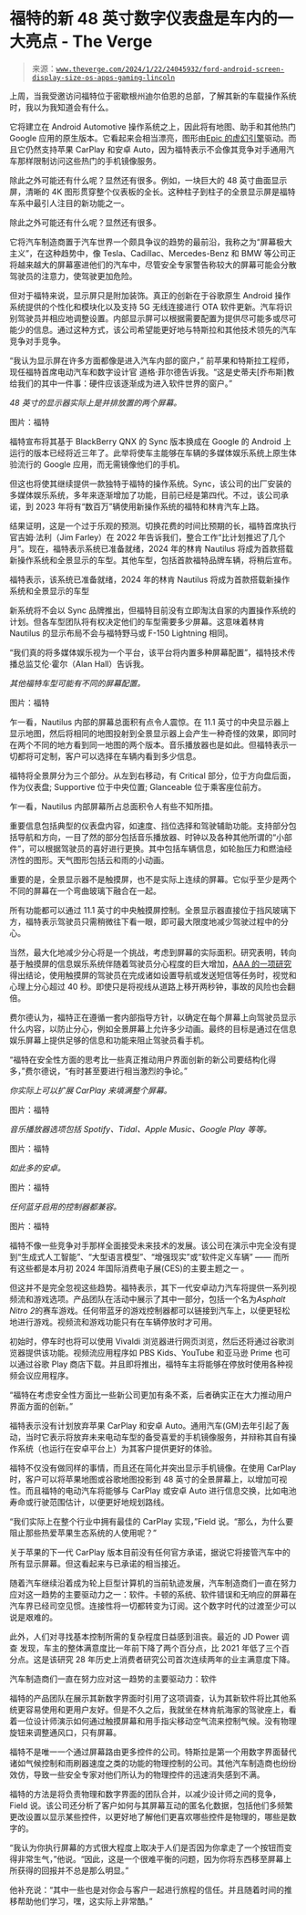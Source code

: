 <!--yml

category: 未分类

date: 2024-05-27 15:01:30

-->

# 福特的新 48 英寸数字仪表盘是车内的一大亮点 - The Verge

> 来源：[`www.theverge.com/2024/1/22/24045932/ford-android-screen-display-size-os-apps-gaming-lincoln`](https://www.theverge.com/2024/1/22/24045932/ford-android-screen-display-size-os-apps-gaming-lincoln)

上周，当我受邀访问福特位于密歇根州迪尔伯恩的总部，了解其新的车载操作系统时，我以为我知道会有什么。

它将建立在 Android Automotive 操作系统之上，因此将有地图、助手和其他热门 Google 应用的原生版本。它看起来会相当漂亮，图形由[Epic 的虚幻引擎](https://80.lv/articles/the-2024-ford-mustang-boasts-cool-unreal-engine-graphics/)驱动。而且它仍然支持苹果 CarPlay 和安卓 Auto，因为福特表示不会像其竞争对手通用汽车那样限制访问这些热门的手机镜像服务。

除此之外可能还有什么呢？显然还有很多。例如，一块巨大的 48 英寸曲面显示屏，清晰的 4K 图形贯穿整个仪表板的全长。这种柱子到柱子的全景显示屏是福特车系中最引人注目的新功能之一。

除此之外可能还有什么呢？显然还有很多。

它将汽车制造商置于汽车世界一个颇具争议的趋势的最前沿，我称之为“屏幕极大主义”，在这种趋势中，像 Tesla、Cadillac、Mercedes-Benz 和 BMW 等公司正将越来越大的屏幕塞进他们的汽车中，尽管安全专家警告称较大的屏幕可能会分散驾驶员的注意力，使驾驶更加危险。

但对于福特来说，显示屏只是附加装饰。真正的创新在于谷歌原生 Android 操作系统提供的个性化和模块化以及支持 5G 无线连接进行 OTA 软件更新。汽车将识别驾驶员并相应地调整设置。内部显示屏可以根据需要配置为提供尽可能多或尽可能少的信息。通过这种方式，该公司希望能更好地与特斯拉和其他技术领先的汽车竞争对手竞争。

“我认为显示屏在许多方面都像是进入汽车内部的窗户，” 前苹果和特斯拉工程师，现任福特首席电动汽车和数字设计官 道格·菲尔德告诉我。“这是史蒂夫[乔布斯]教给我们的其中一件事：硬件应该逐渐成为进入软件世界的窗户。”

*48 英寸的显示器实际上是并排放置的两个屏幕。*

图片：福特

福特宣布将其基于 BlackBerry QNX 的 Sync 版本换成在 Google 的 Android 上运行的版本已经将近三年了。此举将使车主能够在车辆的多媒体娱乐系统上原生体验流行的 Google 应用，而无需镜像他们的手机。

但这也将使其继续提供一款独特于福特的操作系统。Sync，该公司的出厂安装的多媒体娱乐系统，多年来逐渐增加了功能，目前已经是第四代。不过，该公司承诺，到 2023 年将有“数百万”辆使用新操作系统的福特和林肯汽车上路。

结果证明，这是一个过于乐观的预测。切换花费的时间比预期的长，福特首席执行官吉姆·法利（Jim Farley）在 2022 年告诉我们，整合工作“比计划推迟了几个月”。现在，福特表示系统已准备就绪，2024 年的林肯 Nautilus 将成为首款搭载新操作系统和全景显示的车型。其他车型，包括首款福特品牌车辆，将稍后宣布。

福特表示，该系统已准备就绪，2024 年的林肯 Nautilus 将成为首款搭载新操作系统和全景显示的车型

新系统将不会以 Sync 品牌推出，但福特目前没有立即淘汰自家的内置操作系统的计划。但各车型团队将有权决定他们的车型需要多少屏幕。这意味着林肯 Nautilus 的显示布局不会与福特野马或 F-150 Lightning 相同。

“我们真的将多媒体娱乐视为一个平台，该平台将内置多种屏幕配置”，福特技术传播总监艾伦·霍尔（Alan Hall）告诉我。

*其他福特车型可能有不同的屏幕配置。*

图片：福特

乍一看，Nautilus 内部的屏幕总面积有点令人震惊。在 11.1 英寸的中央显示器上显示地图，然后将相同的地图投射到全景显示器上会产生一种奇怪的效果，即同时在两个不同的地方看到同一地图的两个版本。音乐播放器也是如此。但福特表示一切都将可定制，客户可以选择在车辆内看到多少信息。

福特将全景屏分为三个部分。从左到右移动，有 Critical 部分，位于方向盘后面，作为仪表盘; Supportive 位于中央位置; Glanceable 位于乘客座位前方。

乍一看，Nautilus 内部屏幕所占总面积令人有些不知所措。

重要信息包括典型的仪表盘内容，如速度、挡位选择和驾驶辅助功能。支持部分包括导航和方向，一目了然的部分包括音乐播放器、时钟以及各种其他所谓的“小部件”，可以根据驾驶员的喜好进行更换。其中包括车辆信息，如轮胎压力和燃油经济性的图形。天气图形包括云和雨的小动画。

重要的是，全景显示器不是触摸屏，也不是实际上连续的屏幕。它似乎至少是两个不同的屏幕在一个弯曲玻璃下融合在一起。

所有功能都可以通过 11.1 英寸的中央触摸屏控制。全景显示器直接位于挡风玻璃下方，福特表示驾驶员只需稍微往下看一眼，即可最大限度地减少驾驶过程中的分心。

当然，最大化地减少分心将是一个挑战，考虑到屏幕的实际面积。研究表明，转向基于触摸屏的信息娱乐系统伴随着驾驶员分心程度的巨大增加，[AAA 的一项研究](https://newsroom.aaa.com/2017/10/new-vehicle-infotainment-systems-create-increased-distractions-behind-wheel/)得出结论，使用触摸屏的驾驶员在完成诸如设置导航或发送短信等任务时，视觉和心理上分心超过 40 秒。即使只是将视线从道路上移开两秒钟，事故的风险也会翻倍。

费尔德认为，福特正在遵循一套内部指导方针，以确定在每个屏幕上向驾驶员显示什么内容，以防止分心，例如全景屏幕上允许多少动画。最终的目标是通过在信息娱乐屏幕上提供足够的信息和功能来阻止驾驶员看手机。

“福特在安全性方面的思考比一些真正推动用户界面创新的新公司要结构化得多，”费尔德说，“有时甚至要进行相当激烈的争论。”

*你实际上可以扩展 CarPlay 来填满整个屏幕。*

图片：福特

*音乐播放器选项包括 Spotify、Tidal、Apple Music、Google Play 等等。*

图片：福特

*如此多的安卓。*

图片：福特

*任何蓝牙启用的控制器都兼容。*

图片：福特

福特不像一些竞争对手那样全面接受未来技术的发展。该公司在演示中完全没有提到“生成式人工智能”、“大型语言模型”、“增强现实”或“软件定义车辆” —— 而所有这些都是本月初 2024 年国际消费电子展(CES)的主要主题之一 。

但这并不是完全忽视这些趋势。福特表示，其下一代安卓动力汽车将提供一系列视频流和游戏选项。产品团队在活动中展示了其中一部分，包括一个名为*Asphalt Nitro 2*的赛车游戏。任何带蓝牙的游戏控制器都可以链接到汽车上，以便更轻松地进行游戏。视频流和游戏功能只有在车辆停放时才可用。

初始时，停车时也将可以使用 Vivaldi 浏览器进行网页浏览，然后还将通过谷歌浏览器提供该功能。视频流应用程序如 PBS Kids、YouTube 和亚马逊 Prime 也可以通过谷歌 Play 商店下载。并且即将推出，福特车主将能够在停放时使用各种视频会议应用程序。

“福特在考虑安全性方面比一些新公司更加有条不紊，后者确实正在大力推动用户界面方面的创新。”

福特表示没有计划放弃苹果 CarPlay 和安卓 Auto。通用汽车(GM)去年引起了轰动，当时它表示将放弃未来电动车型的备受喜爱的手机镜像服务，并辩称其自有操作系统（也运行在安卓平台上）为其客户提供更好的体验。

福特不仅没有做同样的事情，而且还在简化并突出显示手机镜像。在使用 CarPlay 时，客户可以将苹果地图或谷歌地图投影到 48 英寸的全景屏幕上，以增加可视性。而且福特的电动汽车将能够与 CarPlay 或安卓 Auto 进行信息交换，比如电池寿命或行驶范围估计，以便更好地规划路线。

“我们实际上在整个行业中拥有最佳的 CarPlay 实现，”Field 说。“那么，为什么要阻止那些热爱苹果生态系统的人使用呢？”

关于苹果的下一代 CarPlay 版本目前没有任何官方承诺，据说它将接管汽车中的所有显示屏幕。但这看起来与已承诺的相当接近。

随着汽车继续沿着成为轮上巨型计算机的当前轨迹发展，汽车制造商们一直在努力应对这一趋势的主要驱动力之一：软件。卡顿的系统、软件错误和无响应的屏幕在汽车界已经司空见惯。连接性将一切都转变为订阅。这个数字时代的过渡至少可以说是艰难的。

此外，人们对寻找基本控制所需的复杂程度日益感到沮丧。最近的 JD Power 调查 发现，车主的整体满意度比一年前下降了两个百分点，比 2021 年低了三个百分点。这是该研究 28 年历史上消费者研究公司首次连续两年的业主满意度下降。

汽车制造商们一直在努力应对这一趋势的主要驱动力：软件

福特的产品团队在展示其新数字界面时引用了这项调查，认为其新软件将比其他系统更容易使用和更用户友好。但是不久之后，我就坐在林肯航海家的驾驶座上，看着一位设计师演示如何通过触摸屏幕和用手指尖移动空气流来控制气候。没有物理旋钮来调整通风口，只有屏幕。

福特不是唯一一个通过屏幕路由更多控件的公司。特斯拉是第一个用数字界面替代诸如气候控制和雨刷器速度之类的功能的物理控制的公司。其他汽车制造商也纷纷效仿，导致一些安全专家对他们所认为的物理控件的迅速消失感到不满。

福特的方法是将负责物理和数字界面的团队合并，以减少设计师之间的竞争，Field 说。该公司还分析了客户如何与其屏幕互动的匿名化数据，包括他们多频繁更改设置以显示某些控件，以更好地了解他们更喜欢哪些控件是物理的，哪些是数字的。

“我认为你执行屏幕的方式很大程度上取决于人们是否因为你拿走了一个按钮而变得非常生气，”他说。“因此，这是一个很难平衡的问题，因为你将东西移至屏幕上所获得的回报并不总是那么明显。”

他补充说：“其中一些也是对你会与客户一起进行旅程的信任。并且随着时间的推移帮助他们学习，嘿，这实际上非常酷。”

